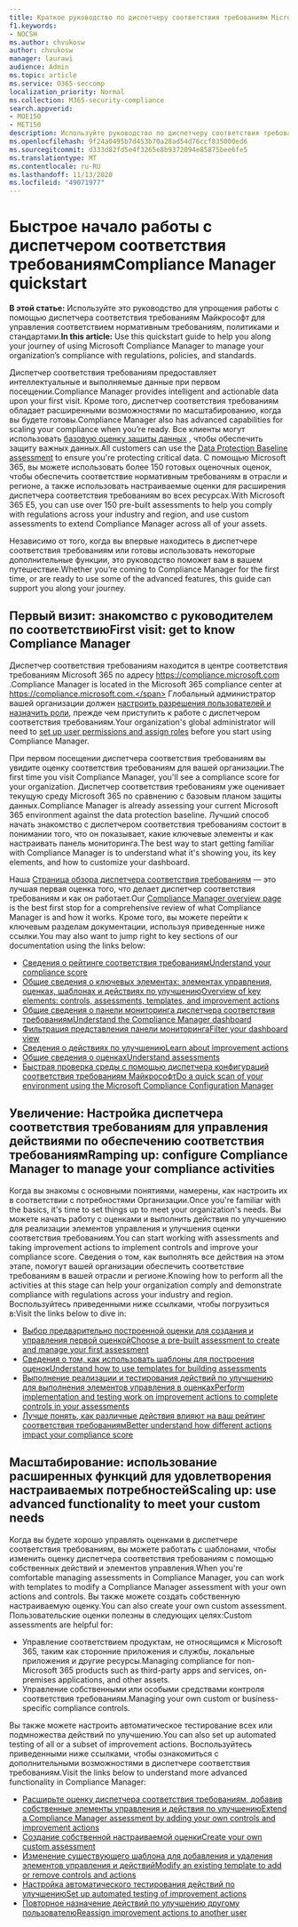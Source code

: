 ```yaml
---
title: Краткое руководство по диспетчеру соответствия требованиям Microsoft
f1.keywords:
- NOCSH
ms.author: chvukosw
author: chvukosw
manager: laurawi
audience: Admin
ms.topic: article
ms.service: O365-seccomp
localization_priority: Normal
ms.collection: M365-security-compliance
search.appverid:
- MOE150
- MET150
description: Используйте руководство по диспетчеру соответствия требованиям, чтобы помочь вам в изучении, настройке и использовании диспетчера соответствия требованиям.
ms.openlocfilehash: 9f24a0495b7d453b70a28ad54d76ccf835000ed6
ms.sourcegitcommit: d333d82fd5e4f3265e8b9372094e85875bee6fe5
ms.translationtype: MT
ms.contentlocale: ru-RU
ms.lasthandoff: 11/13/2020
ms.locfileid: "49071977"
---
```

# <a name="compliance-manager-quickstart"></a><span data-ttu-id="0215a-103">Быстрое начало работы с диспетчером соответствия требованиям</span><span class="sxs-lookup"><span data-stu-id="0215a-103">Compliance Manager quickstart</span></span>

<span data-ttu-id="0215a-104">**В этой статье:** Используйте это руководство для упрощения работы с помощью диспетчера соответствия требованиям Майкрософт для управления соответствием нормативным требованиям, политиками и стандартами.</span><span class="sxs-lookup"><span data-stu-id="0215a-104">**In this article:** Use this quickstart guide to help you along your journey of using Microsoft Compliance Manager to manage your organization’s compliance with regulations, policies, and standards.</span></span>

<span data-ttu-id="0215a-105">Диспетчер соответствия требованиям предоставляет интеллектуальные и выполняемые данные при первом посещении.</span><span class="sxs-lookup"><span data-stu-id="0215a-105">Compliance Manager provides intelligent and actionable data upon your first visit.</span></span> <span data-ttu-id="0215a-106">Кроме того, диспетчер соответствия требованиям обладает расширенными возможностями по масштабированию, когда вы будете готовы.</span><span class="sxs-lookup"><span data-stu-id="0215a-106">Compliance Manager also has advanced capabilities for scaling your compliance when you’re ready.</span></span> <span data-ttu-id="0215a-107">Все клиенты могут использовать [базовую оценку защиты данных](compliance-manager-assessments.md#data-protection-baseline-default-assessment) , чтобы обеспечить защиту важных данных.</span><span class="sxs-lookup"><span data-stu-id="0215a-107">All customers can use the [Data Protection Baseline assessment](compliance-manager-assessments.md#data-protection-baseline-default-assessment) to ensure you're protecting critical data.</span></span> <span data-ttu-id="0215a-108">С помощью Microsoft 365, вы можете использовать более 150 готовых оценочных оценок, чтобы обеспечить соответствие нормативным требованиям в отрасли и регионе, а также использовать настраиваемые оценки для расширения диспетчера соответствия требованиям во всех ресурсах.</span><span class="sxs-lookup"><span data-stu-id="0215a-108">With Microsoft 365 E5, you can use over 150 pre-built assessments to help you comply with regulations across your industry and region, and use custom assessments to extend Compliance Manager across all of your assets.</span></span>

<span data-ttu-id="0215a-109">Независимо от того, когда вы впервые находитесь в диспетчере соответствия требованиям или готовы использовать некоторые дополнительные функции, это руководство поможет вам в вашем путешествие.</span><span class="sxs-lookup"><span data-stu-id="0215a-109">Whether you’re coming to Compliance Manager for the first time, or are ready to use some of the advanced features, this guide can support you along your journey.</span></span>

## <a name="first-visit-get-to-know-compliance-manager"></a><span data-ttu-id="0215a-110">Первый визит: знакомство с руководителем по соответствию</span><span class="sxs-lookup"><span data-stu-id="0215a-110">First visit: get to know Compliance Manager</span></span>

<span data-ttu-id="0215a-111">Диспетчер соответствия требованиям находится в центре соответствия требованиям Microsoft 365 по адресу https://compliance.microsoft.com .</span><span class="sxs-lookup"><span data-stu-id="0215a-111">Compliance Manager is located in the Microsoft 365 compliance center at https://compliance.microsoft.com.</span></span> <span data-ttu-id="0215a-112">Глобальный администратор вашей организации должен [настроить разрешения пользователей и назначить роли,](compliance-manager-setup.md#set-user-permissions-and-assign-roles) прежде чем приступить к работе с диспетчером соответствия требованиям.</span><span class="sxs-lookup"><span data-stu-id="0215a-112">Your organization's global administrator will need to [set up user permissions and assign roles](compliance-manager-setup.md#set-user-permissions-and-assign-roles) before you start using Compliance Manager.</span></span>

<span data-ttu-id="0215a-113">При первом посещении диспетчера соответствия требованиям вы увидите оценку соответствия требованиям для вашей организации.</span><span class="sxs-lookup"><span data-stu-id="0215a-113">The first time you visit Compliance Manager, you'll see a compliance score for your organization.</span></span> <span data-ttu-id="0215a-114">Диспетчер соответствия требованиям уже оценивает текущую среду Microsoft 365 по сравнению с базовым планом защиты данных.</span><span class="sxs-lookup"><span data-stu-id="0215a-114">Compliance Manager is already assessing your current Microsoft 365 environment against the data protection baseline.</span></span> <span data-ttu-id="0215a-115">Лучший способ начать знакомство с диспетчером соответствия требованиям состоит в понимании того, что он показывает, какие ключевые элементы и как настраивать панель мониторинга.</span><span class="sxs-lookup"><span data-stu-id="0215a-115">The best way to start getting familiar with Compliance Manager is to understand what it's showing you, its key elements, and how to customize your dashboard.</span></span>

<span data-ttu-id="0215a-116">Наша [Страница обзора диспетчера соответствия требованиям](compliance-manager.md) — это лучшая первая оценка того, что делает диспетчер соответствия требованиям и как он работает.</span><span class="sxs-lookup"><span data-stu-id="0215a-116">Our [Compliance Manager overview page](compliance-manager.md) is the best first stop for a comprehensive review of what Compliance Manager is and how it works.</span></span> <span data-ttu-id="0215a-117">Кроме того, вы можете перейти к ключевым разделам документации, используя приведенные ниже ссылки.</span><span class="sxs-lookup"><span data-stu-id="0215a-117">You may also want to jump right to key sections of our documentation using the links below:</span></span>

- [<span data-ttu-id="0215a-118">Сведения о рейтинге соответствия требованиям</span><span class="sxs-lookup"><span data-stu-id="0215a-118">Understand your compliance score</span></span>](compliance-manager.md#understanding-your-compliance-score)
- [<span data-ttu-id="0215a-119">Общие сведения о ключевых элементах: элементах управления, оценках, шаблонах и действиях по улучшению</span><span class="sxs-lookup"><span data-stu-id="0215a-119">Overview of key elements: controls, assessments, templates, and improvement actions</span></span>](compliance-manager.md#key-elements-controls-assessments-templates-improvement-actions)
- [<span data-ttu-id="0215a-120">Общие сведения о панели мониторинга диспетчера соответствия требованиям</span><span class="sxs-lookup"><span data-stu-id="0215a-120">Understand the Compliance Manager dashboard</span></span>](compliance-manager-setup.md#understand-the-compliance-manager-dashboard)
- [<span data-ttu-id="0215a-121">Фильтрация представления панели мониторинга</span><span class="sxs-lookup"><span data-stu-id="0215a-121">Filter your dashboard view</span></span>](compliance-manager-setup.md#filtering-your-dashboard-view)
- [<span data-ttu-id="0215a-122">Сведения о действиях по улучшению</span><span class="sxs-lookup"><span data-stu-id="0215a-122">Learn about improvement actions</span></span>](compliance-manager-setup.md#improvement-actions-page)
- [<span data-ttu-id="0215a-123">Общие сведения о оценках</span><span class="sxs-lookup"><span data-stu-id="0215a-123">Understand assessments</span></span>](compliance-manager.md#assessments)
- [<span data-ttu-id="0215a-124">Быстрая проверка среды с помощью диспетчера конфигураций соответствия требованиям Майкрософт</span><span class="sxs-lookup"><span data-stu-id="0215a-124">Do a quick scan of your environment using the Microsoft Compliance Configuration Manager</span></span>](compliance-manager-mcca.md)

## <a name="ramping-up-configure-compliance-manager-to-manage-your-compliance-activities"></a><span data-ttu-id="0215a-125">Увеличение: Настройка диспетчера соответствия требованиям для управления действиями по обеспечению соответствия требованиям</span><span class="sxs-lookup"><span data-stu-id="0215a-125">Ramping up: configure Compliance Manager to manage your compliance activities</span></span>

<span data-ttu-id="0215a-126">Когда вы знакомы с основными понятиями, намерены, как настроить их в соответствии с потребностями Организации.</span><span class="sxs-lookup"><span data-stu-id="0215a-126">Once you're familiar with the basics, it's time to set things up to meet your organization's needs.</span></span> <span data-ttu-id="0215a-127">Вы можете начать работу с оценками и выполнить действия по улучшению для реализации элементов управления и улучшения оценки соответствия требованиям.</span><span class="sxs-lookup"><span data-stu-id="0215a-127">You can start working with assessments and taking improvement actions to implement controls and improve your compliance score.</span></span> <span data-ttu-id="0215a-128">Сведения о том, как выполнять все действия на этом этапе, помогут вашей организации обеспечить соответствие требованиям в вашей отрасли и регионе.</span><span class="sxs-lookup"><span data-stu-id="0215a-128">Knowing how to perform all the activities at this stage can help your organization comply and demonstrate compliance with regulations across your industry and region.</span></span> <span data-ttu-id="0215a-129">Воспользуйтесь приведенными ниже ссылками, чтобы погрузиться в:</span><span class="sxs-lookup"><span data-stu-id="0215a-129">Visit the links below to dive in:</span></span>

- [<span data-ttu-id="0215a-130">Выбор предварительно построенной оценки для создания и управления первой оценкой</span><span class="sxs-lookup"><span data-stu-id="0215a-130">Choose a pre-built assessment to create and manage your first assessment</span></span>](compliance-manager-assessments.md)
- [<span data-ttu-id="0215a-131">Сведения о том, как использовать шаблоны для построения оценок</span><span class="sxs-lookup"><span data-stu-id="0215a-131">Understand how to use templates for building assessments</span></span>](compliance-manager-templates.md)
- [<span data-ttu-id="0215a-132">Выполнение реализации и тестирования действий по улучшению для выполнения элементов управления в оценках</span><span class="sxs-lookup"><span data-stu-id="0215a-132">Perform implementation and testing work on improvement actions to complete controls in your assessments</span></span>](compliance-manager-improvement-actions.md)
- [<span data-ttu-id="0215a-133">Лучше понять, как различные действия влияют на ваш рейтинг соответствия требованиям</span><span class="sxs-lookup"><span data-stu-id="0215a-133">Better understand how different actions impact your compliance score</span></span>](compliance-score-calculation.md)

## <a name="scaling-up-use-advanced-functionality-to-meet-your-custom-needs"></a><span data-ttu-id="0215a-134">Масштабирование: использование расширенных функций для удовлетворения настраиваемых потребностей</span><span class="sxs-lookup"><span data-stu-id="0215a-134">Scaling up: use advanced functionality to meet your custom needs</span></span>

<span data-ttu-id="0215a-135">Когда вы будете хорошо управлять оценками в диспетчере соответствия требованиям, вы можете работать с шаблонами, чтобы изменить оценку диспетчера соответствия требованиям с помощью собственных действий и элементов управления.</span><span class="sxs-lookup"><span data-stu-id="0215a-135">When you're comfortable managing assessments in Compliance Manager, you can work with templates to modify a Compliance Manager assessment with your own actions and controls.</span></span> <span data-ttu-id="0215a-136">Вы также можете создать собственную настраиваемую оценку.</span><span class="sxs-lookup"><span data-stu-id="0215a-136">You can also create your own custom assessment.</span></span> <span data-ttu-id="0215a-137">Пользовательские оценки полезны в следующих целях:</span><span class="sxs-lookup"><span data-stu-id="0215a-137">Custom assessments are helpful for:</span></span>

- <span data-ttu-id="0215a-138">Управление соответствием продуктам, не относящимся к Microsoft 365, таким как сторонние приложения и службы, локальные приложения и другие ресурсы.</span><span class="sxs-lookup"><span data-stu-id="0215a-138">Managing compliance for non-Microsoft 365 products such as third-party apps and  services, on-premises applications, and other assets.</span></span>
- <span data-ttu-id="0215a-139">Управление собственными или особыми средствами контроля соответствия требованиям.</span><span class="sxs-lookup"><span data-stu-id="0215a-139">Managing your own custom or business-specific compliance controls.</span></span>

<span data-ttu-id="0215a-140">Вы также можете настроить автоматическое тестирование всех или подмножества действий по улучшению.</span><span class="sxs-lookup"><span data-stu-id="0215a-140">You can also set up automated testing of all or a subset of improvement actions.</span></span> <span data-ttu-id="0215a-141">Воспользуйтесь приведенными ниже ссылками, чтобы ознакомиться с дополнительными возможностями в диспетчере соответствия требованиям.</span><span class="sxs-lookup"><span data-stu-id="0215a-141">Visit the links below to understand more advanced functionality in Compliance Manager:</span></span>

- [<span data-ttu-id="0215a-142">Расширьте оценку диспетчера соответствия требованиям, добавив собственные элементы управления и действия по улучшению</span><span class="sxs-lookup"><span data-stu-id="0215a-142">Extend a Compliance Manager assessment by adding your own controls and improvement actions</span></span>](compliance-manager-assessments.md#extend-a-pre-built-assessment)
- [<span data-ttu-id="0215a-143">Создание собственной настраиваемой оценки</span><span class="sxs-lookup"><span data-stu-id="0215a-143">Create your own custom assessment</span></span>](compliance-manager-assessments.md#create-your-own-custom-assessment)
- [<span data-ttu-id="0215a-144">Изменение существующего шаблона для добавления и удаления элементов управления и действий</span><span class="sxs-lookup"><span data-stu-id="0215a-144">Modify an existing template to add or remove controls and actions</span></span>](compliance-manager-templates.md#modify-a-template)
- [<span data-ttu-id="0215a-145">Настройка автоматического тестирования действий по улучшению</span><span class="sxs-lookup"><span data-stu-id="0215a-145">Set up automated testing of improvement actions</span></span>](compliance-manager-setup.md#set-up-automated-testing)
- [<span data-ttu-id="0215a-146">Повторное назначение действий по улучшению другому пользователю</span><span class="sxs-lookup"><span data-stu-id="0215a-146">Reassign improvement actions to another user</span></span>](compliance-manager-setup.md#reassign-improvement-actions-to-another-user)